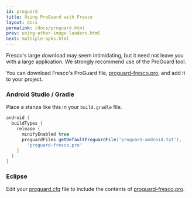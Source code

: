 ```yaml
---
id: proguard
title: Using ProGuard with Fresco
layout: docs
permalink: /docs/proguard.html
prev: using-other-image-loaders.html
next: multiple-apks.html
---
```


Fresco's large download may seem intimidating, but it need not leave you with a large application. We strongly recommend use of the ProGuard tool.

You can download Fresco's ProGuard file, [proguard-fresco.pro](https://raw.githubusercontent.com/facebook/fresco/master/proguard-fresco.pro), and add it to your project.

### Android Studio / Gradle

Place a stanza like this in your `build.gradle` file.

```groovy
android {
  buildTypes {
    release {
      minifyEnabled true
      proguardFiles getDefaultProguardFile('proguard-android.txt'), 
        'proguard-fresco.pro'
    }
  }
}
```

### Eclipse

Edit your [proguard.cfg](http://developer.android.com/tools/help/proguard.html#enabling) file to include the contents of [proguard-fresco.pro](https://raw.githubusercontent.com/facebook/fresco/master/proguard-fresco.pro).
